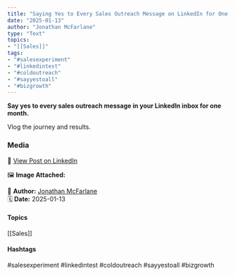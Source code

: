```yaml
---
title: "Saying Yes to Every Sales Outreach Message on LinkedIn for One Month and Sharing the Results"  
date: "2025-01-13"  
author: "Jonathan McFarlane"  
type: "Text"  
topics:  
- "[[Sales]]"   
tags:  
- "#salesexperiment"  
- "#linkedintest"  
- "#coldoutreach"  
- "#sayyestoall"  
- "#bizgrowth"  
---
```


**Say yes to every sales outreach message in your LinkedIn inbox for one month.**

Vlog the journey and results.

### Media

🔗 [View Post on LinkedIn](https://www.linkedin.com/feed/update/urn:li:activity:7284404438432206848)  
  
🖼 **Image Attached:**  
  
  
👤 **Author:** [Jonathan McFarlane](https://www.linkedin.com/in/jonathanmcfarlane/)  
🗓️ **Date:** 2025-01-13

#### Topics

[[Sales]]  

#### Hashtags

#salesexperiment #linkedintest #coldoutreach #sayyestoall #bizgrowth
